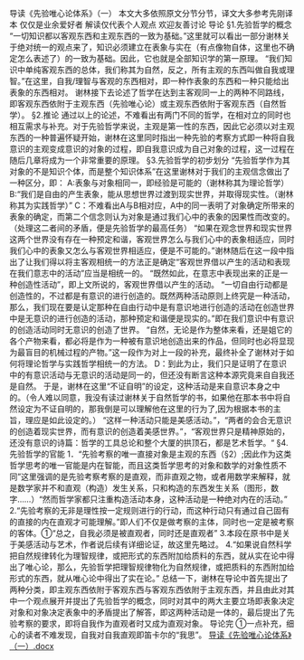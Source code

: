 导读《先验唯心论体系》（一）
本文大多依照原文分节分节，译文大多参考先刚译本
仅仅是业余爱好者 解读仅代表个人观点 欢迎友善讨论
导论
§1.先验哲学的概念
    “一切知识都以客观东西和主观东西的一致为基础。”这里就可以看出一部分谢林关于绝对统一的观点来了，知识必须建立在表象与实在（有点像物自体，这里也不确定怎么表述了）的一致为基础。因此，它也就是全部知识学的第一原理。
    “我们知识中单纯客观东西的总体，我们称其为自然，反之，所有主观的东西叫做自我或理智。”在这里，自我/理智与客观的东西相对，即一种作表象的东西和一种只能给出表象的东西相对。
    谢林接下去论述了哲学在达到主客观同一上的两种不同路线，即客观东西依附于主观东西（先验唯心论）或主观东西依附于客观东西（自然哲学）。
§2.推论
    通过以上的论述，不难看出有两门不同的哲学，在相对立的同时也相互需求与补充。对于先验哲学来说，主观是第一性的东西，因此它必须以对主观东西的一种普遍怀疑开始，谢林在这里同时指出一种先验的考察方式即一种将自我意识的主观变成意识的对象的过程，即自我意识成为自己对象的过程，这一过程在随后几章将成为一个非常重要的原理。
§3.先验哲学的初步划分
    “先验哲学作为其对象的不是知识个体，而是整个知识体系”在这里谢林对于我们的主观信念做出了一种区分，即：
    A:表象与对象相同一，即经验是可能的（谢林称其为理论哲学）
    B:“我们是自由的产生表象，能从思想世界过渡到现实世界，并取得现实性。（谢林称其为实践哲学）”
    C：不难看出A与B相对应，A中的同一表明了对象确定所带来的表象的确定，而第二个信念则认为对象是通过我们心中的表象的因果性而改变的。（处理这二者间的矛盾，便是先验哲学的最高任务）
    “如果在观念世界和现实世界这两个世界没有存在一种预定和谐，客观世界怎么与我们心中的表象相适应，同时我们心中的表象又怎么与客观世界相适应，便是不可能的。”谢林随后在这一段中指出了让我们得以将主客观相统一的方法正是确定“客观世界借以产生的活动和表现在我们意志中的活动”应当是相统一的。
“既然如此，在意志中表现出来的正是一种创造性活动”，即上文所说的，客观世界借以产生的活动。
“一切自由行动都是创造性的，不过都是有意识的进行创造的。既然两种活动原则上终究是一种活动，那么，我们现在要是认定那种在自由行动中是有意识地进行创造的活动在创造世界中是无意识的进行创造的活动，那种预定和谐便是现实的。”即在我们意识中有意识的创造活动同时无意识的创造了世界。
“自然，无论是作为整体来看，还是姐它的各个产物来看，都必将是作为一种被有意识地创造出来的作品，但同时也必将显现为最盲目的机械过程的产物。”这一段作为对上一段的补充，最终补全了谢林对于如何将理论哲学与实践哲学相统一的方法。
D：到此为止，我们只是证明了在意识中的有意识活动与无意识的活动是同一的，但还没有断言这种本源究竟来自自我还是自然。
于是，谢林在这里“不证自明”的设定，这种活动是来自意识本身之中的。（令人难以同意，我没有读过谢林关于自然哲学的书，如果他在那本书中将自然设定为不证自明的，那我倒是可以理解他在这里的行为了,因为根据本书的主旨，理应是如此设定的。）
“这样一种活动只能是美感活动。”，“两者的会合无意识的创造着现实世界，而有意识的创造着美感世界。”，“客观世界只是精神原始的，还没有意识的诗篇：哲学的工具总论和整个大厦的拱顶石，都是艺术哲学。“
§4.先验哲学的官能
1．“先验考察的唯一直接对象是主观的东西（§2）;因此作为这类哲学思考的唯一官能是内在智能，而且这类哲学思考的对象和数学的对象性质不同”这里强调的是先验考察考察的是直观，而非直观之物，或者用数学来解释，就是数学家并不和直观（构造）发生关系，只和构造的东西发生关系（图形，数字……）“然而哲学家都只注重构造活动本身，这种活动是一种绝对内在的活动。”
2.“先验考察的无非是理性按一定规则进行的行动，而这种行动只有通过自己固有的直接的内在直观才可能理解。”即人们不仅是做考察的主体，同时也一定是被考察的客体。①“总之，自我必须是被直观者，同时还是直观者”
3.本段在原书中是关于美感活动与艺术，作者说后续有详细论证，故这里先略过。
4.“如果说自然科学把自然规律转化为理智规律，或把形式的东西附加给质料的东西，就从实在论中得出了唯心论，那么，先验哲学把理智规律物化为自然规律，或把质料的东西附加给形式的东西，就从唯心论中得出了实在论。”
总结一下，谢林在导论中首先提出了两种分类，即主观东西依附于客观东西与客观东西依附于主观东西，并且由此对其中一个观点展开并提出了先验哲学的概念，同时对其中的两大主要立场即表象决定对象和对象决定表象中的矛盾提出了解答，即这两种活动是一体的，最后提出了先验考察的要求，即将自我作为直观者时又成为直观对象。
导论完
①一点补充，细心的读者不难发现，自我对自我直观即笛卡尔的“我思”。
[导读《先验唯心论体系》（一）.docx](https://github.com/user-attachments/files/16038708/default.docx)
